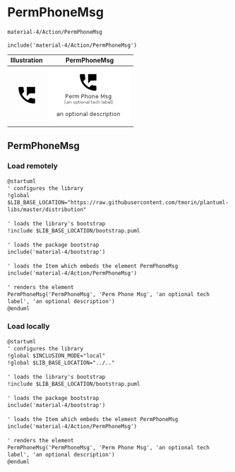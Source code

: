 # PermPhoneMsg


```text
material-4/Action/PermPhoneMsg
```

```text
include('material-4/Action/PermPhoneMsg')
```



| Illustration | PermPhoneMsg |
| :---: | :---: |
| ![illustration for Illustration](../../material-4/Action/PermPhoneMsg.png) | ![illustration for PermPhoneMsg](../../material-4/Action/PermPhoneMsg.Local.png) |




## PermPhoneMsg

### Load remotely
```plantuml
@startuml
' configures the library
!global $LIB_BASE_LOCATION="https://raw.githubusercontent.com/tmorin/plantuml-libs/master/distribution"

' loads the library's bootstrap
!include $LIB_BASE_LOCATION/bootstrap.puml

' loads the package bootstrap
include('material-4/bootstrap')

' loads the Item which embeds the element PermPhoneMsg
include('material-4/Action/PermPhoneMsg')

' renders the element
PermPhoneMsg('PermPhoneMsg', 'Perm Phone Msg', 'an optional tech label', 'an optional description')
@enduml
```

### Load locally
```plantuml
@startuml
' configures the library
!global $INCLUSION_MODE="local"
!global $LIB_BASE_LOCATION="../.."

' loads the library's bootstrap
!include $LIB_BASE_LOCATION/bootstrap.puml

' loads the package bootstrap
include('material-4/bootstrap')

' loads the Item which embeds the element PermPhoneMsg
include('material-4/Action/PermPhoneMsg')

' renders the element
PermPhoneMsg('PermPhoneMsg', 'Perm Phone Msg', 'an optional tech label', 'an optional description')
@enduml
```

